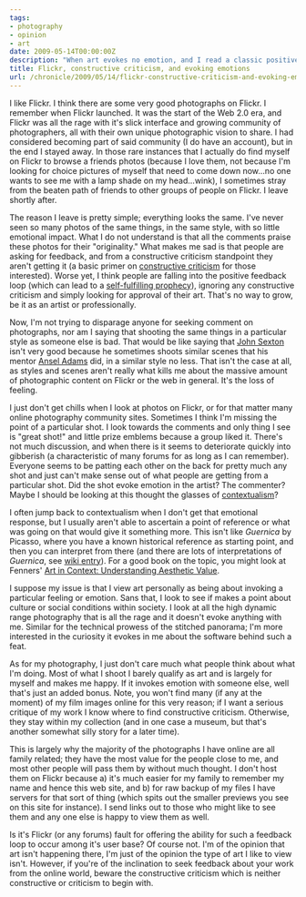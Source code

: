 ```yaml
---
tags:
- photography
- opinion
- art
date: 2009-05-14T00:00:00Z
description: "When art evokes no emotion, and I read a classic positive feedback loop in the comments, I know constructive criticism has taken a vacation."
title: Flickr, constructive criticism, and evoking emotions
url: /chronicle/2009/05/14/flickr-constructive-criticism-and-evoking-emotions/
---
```


I like Flickr. I think there are some very good photographs on Flickr. I remember when Flickr launched. It was the start of the Web 2.0 era, and Flickr was all the rage with it's slick interface and growing community of photographers, all with their own unique photographic vision to share. I had considered becoming part of said community (I do have an account), but in the end I stayed away. In those rare instances that I actually do find myself on Flickr to browse a friends photos (because I love them, not because I'm looking for choice pictures of myself that need to come down now...no one wants to see me with a lamp shade on my head...wink), I sometimes stray from the beaten path of friends to other groups of people on Flickr. I leave shortly after.

The reason I leave is pretty simple; everything looks the same.  I've never seen so many photos of the same things, in the same style, with so little emotional impact. What I do not understand is that all the comments praise these photos for their "originality."  What makes me sad is that people are asking for feedback, and from a constructive criticism standpoint they aren't getting it (a basic primer on <a href="http://www.inc.com/articles/2001/08/23257_Printer_Friendly.html">constructive criticism</a> for those interested).  Worse yet, I think people are falling into the positive feedback loop (which can lead to a <a href="http://en.wikipedia.org/wiki/Self-fulfilling_prophecy">self-fulfilling prophecy</a>), ignoring any constructive criticism and simply looking for approval of their art.  That's no way to grow, be it as an artist or professionally.

Now, I'm not trying to disparage anyone for seeking comment on photographs, nor am I saying that shooting the same things in a particular style as someone else is bad.  That would be like saying that <a href="http://www.johnsexton.com/">John Sexton</a> isn't very good because he sometimes shoots similar scenes that his mentor <a href="http://www.anseladams.com/">Ansel Adams</a> did, in a similar style no less.  That isn't the case at all, as styles and scenes aren't really what kills me about the massive amount of photographic content on Flickr or the web in general. It's the loss of feeling.

I just don't get chills when I look at photos on Flickr, or for that matter many online photography community sites.  Sometimes I think I'm missing the point of a particular shot.  I look towards the comments and only thing I see is "great shot!" and little prize emblems because a group liked it.  There's not much discussion, and when there is it seems to deteriorate quickly into gibberish (a characteristic of many forums for as long as I can remember).  Everyone seems to be patting each other on the back for pretty much any shot and just can't make sense out of what people are getting from a particular shot.  Did the shot evoke emotion in the artist?  The commenter?  Maybe I should be looking at this thought the glasses of <a href="http://en.wikipedia.org/wiki/Contextualism">contextualism</a>?

I often jump back to contextualism when I don't get that emotional response, but I usually aren't able to ascertain a point of reference or what was going on that would give it something more.  This isn't like _Guernica_ by Picasso, where you have a known historical reference as starting point, and then you can interpret from there (and there are lots of interpretations of _Guernica_, see <a href="http://en.wikipedia.org/wiki/Guernica_(painting)">wiki entry</a>).  For a good book on the topic, you might look at Fenners' <a href="http://books.google.com/books?id=jAHE6nsqV5sC">Art in Context: Understanding Aesthetic Value</a>.

I suppose my issue is that I view art personally as being about invoking a particular feeling or emotion. Sans that, I look to see if makes a point about culture or social conditions within society.  I look at all the high dynamic range photography that is all the rage and it doesn't evoke anything with me.  Similar for the technical prowess of the stitched panorama; I'm more interested in the curiosity it evokes in me about the software behind such a feat.

As for my photography, I just don't care much what people think about what I'm doing. Most of what I shoot I barely qualify as art and is largely for myself and makes me happy. If it invokes emotion with someone else, well that's just an added bonus.  Note, you won't find many (if any at the moment) of my film images online for this very reason; if I want a serious critique of my work I know where to find constructive criticism.  Otherwise, they stay within my collection (and in one case a museum, but that's another somewhat silly story for a later time).

This is largely why the majority of the photographs I have online are all family related; they have the most value for the people close to me, and most other people will pass them by without much thought.  I don't host them on Flickr because a) it's much easier for my family to remember my name and hence this web site, and b) for raw backup of my files I have servers for that sort of thing (which spits out the smaller previews you see on this site for instance). I send links out to those who might like to see them and any one else is happy to view them as well.

Is it's Flickr (or any forums) fault for offering the ability for such a feedback loop to occur among it's user base?  Of course not.  I'm of the opinion that art isn't happening there, I'm just of the opinion the type of art I like to view isn't.  However, if you're of the inclination to seek feedback about your work from the online world, beware the constructive criticism which is neither constructive or criticism to begin with.
